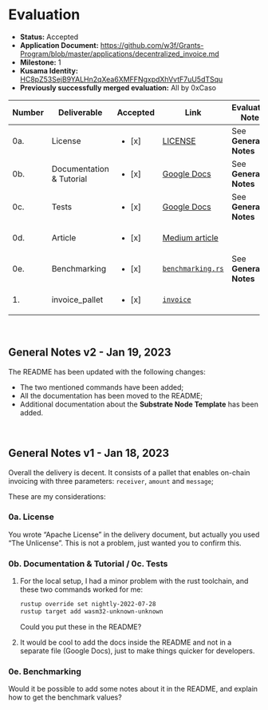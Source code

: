 # Evaluation

- **Status:** Accepted
- **Application Document:** https://github.com/w3f/Grants-Program/blob/master/applications/decentralized_invoice.md
- **Milestone:** 1
- **Kusama Identity:** [HC8pZ53SejB9YALHn2qXea6XMFFNgxpdXhVvtF7uU5dTSqu](https://kusama.subscan.io/account/HC8pZ53SejB9YALHn2qXea6XMFFNgxpdXhVvtF7uU5dTSqu)
- **Previously successfully merged evaluation:** All by 0xCaso

| Number | Deliverable              | Accepted               | Link                                                                                                                                    | Evaluation Notes      |
| ------ | ------------------------ | ---------------------- | --------------------------------------------------------------------------------------------------------------------------------------- | --------------------- |
| 0a.    | License                  | <ul><li>[x] </li></ul> | [LICENSE](https://github.com/gertt/Invoice/blob/cc525d664297a5773f22c4859f49d380489296f9/LICENSE)                                       | See **General Notes** |
| 0b.    | Documentation & Tutorial | <ul><li>[x] </li></ul> | [Google Docs](https://docs.google.com/document/d/1NfbCE32XxGJFXaEI4YEcOV7F_3nVmSFDAG8BaM1BXlE/edit?usp=sharing)                         | See **General Notes** |
| 0c.    | Tests                    | <ul><li>[x] </li></ul> | [Google Docs](https://docs.google.com/document/d/1NfbCE32XxGJFXaEI4YEcOV7F_3nVmSFDAG8BaM1BXlE/edit?usp=sharing)                         | See **General Notes** |
| 0d.    | Article                  | <ul><li>[x] </li></ul> | [Medium article](https://medium.com/@gertiprifti/invoice-pallet-built-on-top-of-substrate-framework-bb87ca92392b)                       |                       |
| 0e.    | Benchmarking             | <ul><li>[x] </li></ul> | [`benchmarking.rs`](https://github.com/gertt/Invoice/blob/cc525d664297a5773f22c4859f49d380489296f9/pallets/invoice/src/benchmarking.rs) | See **General Notes** |
| 1.     | invoice_pallet           | <ul><li>[x] </li></ul> | [`invoice`](https://github.com/gertt/Invoice/blob/cc525d664297a5773f22c4859f49d380489296f9/pallets/invoice/src/lib.rs)                  |                       |

<br/>

## General Notes v2 - Jan 19, 2023

The README has been updated with the following changes:

- The two mentioned commands have been added;
- All the documentation has been moved to the README;
- Additional documentation about the **Substrate Node Template** has been added.

<br/>

## General Notes v1 - Jan 18, 2023

Overall the delivery is decent. It consists of a pallet that enables on-chain invoicing with three parameters: `receiver`, `amount` and `message`;

These are my considerations:

### 0a. License

You wrote “Apache License” in the delivery document, but actually you used “The Unlicense”. This is not a problem, just wanted you to confirm this.

### 0b. Documentation & Tutorial / 0c. Tests

1. For the local setup, I had a minor problem with the rust toolchain, and these two commands worked for me:

   ```bash
   rustup override set nightly-2022-07-28
   rustup target add wasm32-unknown-unknown
   ```

   Could you put these in the README?

2. It would be cool to add the docs inside the README and not in a separate file (Google Docs), just to make things quicker for developers.

### 0e. Benchmarking

Would it be possible to add some notes about it in the README, and explain how to get the benchmark values?
